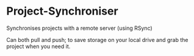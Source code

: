 # Project-Synchroniser
Synchronises projects with a remote server (using RSync)

Can both pull and push; to save storage on your local drive and grab the project when you need it.
